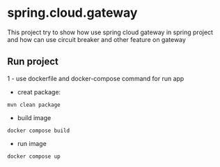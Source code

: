 # spring.cloud.gateway

This project try to show how use spring cloud gateway in spring project <br>
and how can use circuit breaker and other feature on gateway

## Run project
1 - use dockerfile and docker-compose command for run app

- creat package:
~~~
mvn clean package
~~~
- build image
~~~
docker compose build
~~~
- run image
~~~
docker compose up
~~~